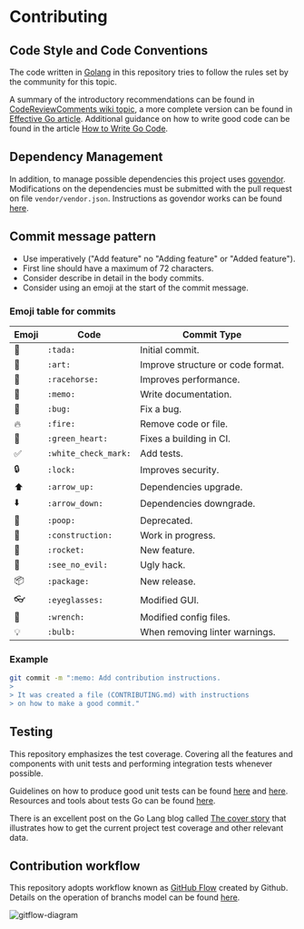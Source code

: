 # Contributing

## Code Style and Code Conventions

The code written in [Golang](https://golang.org/) in this repository tries to follow the rules set by the community for this topic.

A summary of the introductory recommendations can be found in [CodeReviewComments wiki topic](https://github.com/golang/go/wiki/CodeReviewComments), a more complete version can be found in [Effective Go article](https://golang.org/doc/effective_go.html). Additional guidance on how to write good code can be found in the article [How to Write Go Code](https://golang.org/doc/code.html).

## Dependency Management

In addition, to manage possible dependencies this project uses [govendor](https://github.com/kardianos/govendor). Modifications on the dependencies must be submitted with the pull request on file `vendor/vendor.json`. Instructions as govendor works can be found [here](https://github.com/kardianos/govendor).

## Commit message pattern

- Use imperatively ("Add feature" no "Adding feature" or "Added feature").
- First line should have a maximum of 72 characters.
- Consider describe in detail in the body commits.
- Consider using an emoji at the start of the commit message.

### Emoji table for commits

Emoji | Code | Commit Type
------------ | ------------- | -------------
:tada: | `:tada:` | Initial commit.
:art: | `:art:` | Improve structure or code format.
:racehorse: | `:racehorse:` | Improves performance.
:memo: | `:memo:` | Write documentation.
:bug: | `:bug:` | Fix a bug.
:fire: | `:fire:` | Remove code or file.
:green_heart: | `:green_heart:` | Fixes a building in CI.
:white_check_mark: | `:white_check_mark:` | Add tests.
:lock: | `:lock:` | Improves security.
:arrow_up: | `:arrow_up:` | Dependencies upgrade.
:arrow_down: | `:arrow_down:` | Dependencies downgrade.
:poop: | `:poop:` | Deprecated.
:construction: | `:construction:` | Work in progress.
:rocket: | `:rocket:` | New feature.
:see_no_evil: | `:see_no_evil:` | Ugly hack.
:package: | `:package:` | New release.
:eyeglasses: | `:eyeglasses:` | Modified GUI.
:wrench: | `:wrench:` | Modified config files.
:bulb: | `:bulb:` | When removing linter warnings.

### Example
```bash
git commit -m ":memo: Add contribution instructions.
>
> It was created a file (CONTRIBUTING.md) with instructions
> on how to make a good commit."
```

## Testing

This repository emphasizes the test coverage. Covering all the features and components with unit tests and performing integration tests whenever possible.

Guidelines on how to produce good unit tests can be found [here](http://geosoft.no/development/unittesting.html) and [here](http://artofunittesting.com/unit-testing-review-guidelines/). Resources and tools about tests Go can be found [here](https://github.com/avelino/awesome-go#testing).

There is an excellent post on the Go Lang blog called [The cover story](https://blog.golang.org/cover) that illustrates how to get the current project test coverage and other relevant data.

## Contribution workflow

This repository adopts workflow known as [GitHub Flow](https://guides.github.com/introduction/flow/) created by Github. Details on the operation of branchs model can be found [here](https://guides.github.com/introduction/flow/).

![gitflow-diagram](images/github-workflow.png)